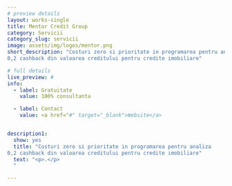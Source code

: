 ```yaml
---
# preview details
layout: works-single
title: Mentor Credit Group
category: Servicii
category_slug: servicii
image: assets/img/logos/mentor.png
short_description: "Costuri zero si prioritate in programarea pentru analiza
0,2 cashback din valoarea creditului pentru credite imobiliare"

# full details
live_preview: #
info:
  - label: Gratuitate
    value: 100% consultanta

  - label: Contact
    value: <a href="#" target="_blank">Website</a>


description1:
  show: yes
  title: "Costuri zero si prioritate in programarea pentru analiza
0,2 cashback din valoarea creditului pentru credite imobiliare"
  text: "<p>.</p>
  "

---
```



